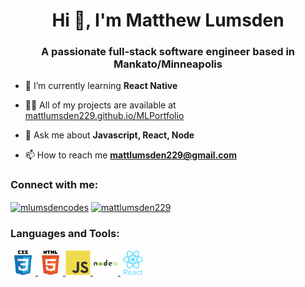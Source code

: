 <h1 align="center">Hi 👋, I'm Matthew Lumsden</h1>
<h3 align="center">A passionate full-stack software engineer based in Mankato/Minneapolis</h3>

- 🌱 I’m currently learning **React Native**

- 👨‍💻 All of my projects are available at [mattlumsden229.github.io/MLPortfolio](mattlumsden229.github.io/MLPortfolio)

- 💬 Ask me about **Javascript, React, Node**

- 📫 How to reach me **mattlumsden229@gmail.com**

<h3 align="left">Connect with me:</h3>
<p align="left">
<a href="https://twitter.com/mlumsdencodes" target="blank"><img align="center" src="https://raw.githubusercontent.com/rahuldkjain/github-profile-readme-generator/master/src/images/icons/Social/twitter.svg" alt="mlumsdencodes" height="30" width="40" /></a>
<a href="https://linkedin.com/in/mattlumsden229" target="blank"><img align="center" src="https://raw.githubusercontent.com/rahuldkjain/github-profile-readme-generator/master/src/images/icons/Social/linked-in-alt.svg" alt="mattlumsden229" height="30" width="40" /></a>
</p>

<h3 align="left">Languages and Tools:</h3>
<p align="left"> <a href="https://www.w3schools.com/css/" target="_blank" rel="noreferrer"> <img src="https://raw.githubusercontent.com/devicons/devicon/master/icons/css3/css3-original-wordmark.svg" alt="css3" width="40" height="40"/> </a> <a href="https://www.w3.org/html/" target="_blank" rel="noreferrer"> <img src="https://raw.githubusercontent.com/devicons/devicon/master/icons/html5/html5-original-wordmark.svg" alt="html5" width="40" height="40"/> </a> <a href="https://developer.mozilla.org/en-US/docs/Web/JavaScript" target="_blank" rel="noreferrer"> <img src="https://raw.githubusercontent.com/devicons/devicon/master/icons/javascript/javascript-original.svg" alt="javascript" width="40" height="40"/> </a> <a href="https://nodejs.org" target="_blank" rel="noreferrer"> <img src="https://raw.githubusercontent.com/devicons/devicon/master/icons/nodejs/nodejs-original-wordmark.svg" alt="nodejs" width="40" height="40"/> </a> <a href="https://reactjs.org/" target="_blank" rel="noreferrer"> <img src="https://raw.githubusercontent.com/devicons/devicon/master/icons/react/react-original-wordmark.svg" alt="react" width="40" height="40"/> </a> </p>


